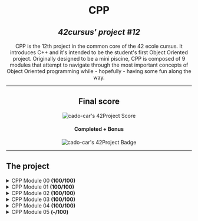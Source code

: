 <h1 align=center>
	<b>CPP</b>
</h1>

<h2 align=center>
	 <i>42cursus' project #12</i>
</h2>

<p align=center>
CPP is the 12th project in the common core of the 42 ecole cursus. It introduces C++ and it's intended to be the student's first Object Oriented project.
Originally designed to be a mini piscine, CPP is composed of 9 modules that attempt to navigate through the most important concepts of Object Oriented programming while - hopefully - having some fun along the way.
</p>

---

<div align=center>
<h2>
	Final score
</h2>

<img alt="cado-car's 42Project Score"/>
<h4>Completed + Bonus</h4>
<img alt="cado-car's 42Project Badge"/>
</div>

---

<h2>
The project
</h2>

<details>
	<summary>CPP Module 00 <b>(100/100)</b></summary>
	<p>The first Module of CPP works like every loving, carefull father when he first teaches his child how to swim: by promptly throwing them into the pool, no lifevest in sight. Pray there are no sharks in sight!</p>
	<p>Check the documentation page on this repo's wiki on <a href="https://github.com/caroldaniel/42sp-cursus-cpp/wiki/What-you-must-know-to-start-CPP">What you need to know to start CPP</a> </p>	
</details>

<details>
	<summary>CPP Module 01 <b>(100/100)</b></summary>
	<p>The second module talks extensively about pointers, references and everything else you've already learned in C but seemed to have completely erased from your memory.</p>
	<p>Check the documentation page on this repo's wiki on <a href="https://github.com/caroldaniel/42sp-cursus-cpp/wiki/Memory-Allocation">Memory Allocation in C++</a> </p>	
</details>

<details>
	<summary>CPP Module 02 <b>(100/100)</b></summary>
	<p>The third module is the begining of understanding what C++ is, and getting ourselves closer to the syntax, and lexical and analytical perks of it.</p>
	<p>Check the documentation page on this repo's wiki on <a href="https://github.com/caroldaniel/42sp-cursus-cpp/wiki/The-Orthodox-Canonical-Form">The Orthodox Canonical Form</a> </p>	
</details>

<details>
	<summary>CPP Module 03 <b>(100/100)</b></summary>
	<p>The fourth module is all about inheritance and all of its challenges and perks.</p>
	<p>Check the documentation page on this repo's wiki on <a href="https://github.com/caroldaniel/42sp-cursus-cpp/wiki/Inheritance-in-CPP">Inheritance in C++</a> </p>
</details>

<details>
	<summary>CPP Module 04 <b>(100/100)</b></summary>
	<p>The fifth module takes a deeper dive into polymorphism, abstract classes and interfaces</p>
	<p>Check the documentation page on this repo's wiki on <a href="https://github.com/caroldaniel/42sp-cursus-cpp/wiki/Polymorphism-in-CPP">Polymorphism in C++</a> </p>
</details>

<details>
	<summary>CPP Module 05 <b>(-/100)</b></summary>
	<p>We're now officially closer to the end than at the beggining of our CPP journey. Now, we're diving deeper into error handling, exceptions and subclasses</p>
	<p>Check the documentation page on this repo's wiki on <a href="https://github.com/caroldaniel/42sp-cursus-cpp/wiki/Exceptions-in-CPP">Exceptions in C++</a> </p>
</details>

